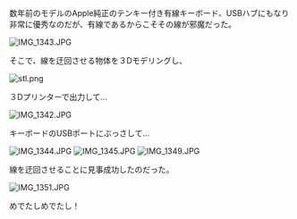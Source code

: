 <!-- title:Apple有線キーボードの線が邪魔だったので迂回させる物体を作った -->
数年前のモデルのApple純正のテンキー付き有線キーボード、USBハブにもなり非常に優秀なのだが、有線であるからこそその線が邪魔だった。

![IMG_1343.JPG](./images/214640ec-3b80-684e-fad9-c084df0db093.jpeg)

そこで、線を迂回させる物体を３Dモデリングし、

![stl.png](./images/11856aab-e566-6aff-b83c-c37dd1e0698a.png)

３Dプリンターで出力して...

![IMG_1342.JPG](./images/cd0e5033-5a3b-c2a4-fbe9-a2ee34f92b20.jpeg)

キーボードのUSBポートにぶっさして...

![IMG_1344.JPG](./images/554c22a8-822f-314d-cc7c-7111bf8c616b.jpeg)
![IMG_1345.JPG](./images/eed04900-6deb-d1dd-2f4d-d633625983d1.jpeg)
![IMG_1349.JPG](./images/8937394c-b947-fdcd-434f-1bea737c8a7a.jpeg)


線を迂回させることに見事成功したのだった。

![IMG_1351.JPG](./images/5a5a9abb-607e-4f03-ed45-0597ce6bd245.jpeg)

めでたしめでたし！
